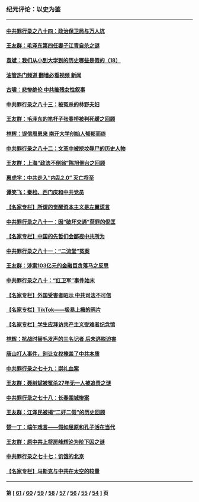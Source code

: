 ### 纪元评论：以史为鉴
---
#### [中共罪行录之八十四：政治保卫局与万人坑](../../pages/nsc1028/n13795320.md?08080330) 
#### [王友群：毛泽东第四任妻子江青自杀之谜](../../pages/nsc1028/n13791949.md?08080330) 
#### [袁斌：我们从小到大学到的历史哪些是假的（18）](../../pages/nsc1028/n13792132.md?08080330) 
#### [油管热门频道 翻墙必看视频 新闻](ok?08080330)
#### [古啸：悲惨绝伦 中共摧残女性叙事](../../pages/nsc1028/n13791297.md?08080330) 
#### [中共罪行录之八十三：被冤杀的林野夫妇](../../pages/nsc1028/n13789020.md?08080330) 
#### [王友群：毛泽东的笔杆子张春桥被判死缓之回顾](../../pages/nsc1028/n13787500.md?08080330) 
#### [林辉：误信周恩来 南开大学创始人郁郁而终](../../pages/nsc1028/n13786021.md?08080330) 
#### [中共罪行录之八十二：文革中被挖坟辱尸的历史人物](../../pages/nsc1028/n13785139.md?08080330) 
#### [王友群：上海“政法不倒翁”陈旭倒台之回顾](../../pages/nsc1028/n13778787.md?08080330) 
#### [惠虎宇：中共走入“内乱2.0” 灭亡将至](../../pages/nsc1028/n13778194.md?08080330) 
#### [谭笑飞：秦桧、西门庆和中共党员](../../pages/nsc1028/n13778191.md?08080330) 
#### [【名家专栏】所谓的觉醒资本主义是左翼谎言](../../pages/nsc1028/n13777457.md?08080330) 
#### [中共罪行录之八十一：因“破坏交通”获罪的倪匡](../../pages/nsc1028/n13777594.md?08080330) 
#### [【名家专栏】中国的先哲们会鄙视中共所为](../../pages/nsc1028/n13772913.md?08080330) 
#### [中共罪行录之八十一：“二流堂”冤案](../../pages/nsc1028/n13772788.md?08080330) 
#### [王友群：涉案103亿元的金融巨贪落马之反思](../../pages/nsc1028/n13772297.md?08080330) 
#### [中共罪行录之八十：“红卫军”事件始末](../../pages/nsc1028/n13769101.md?08080330) 
#### [【名家专栏】外国受害者昭示 中共司法不可信](../../pages/nsc1028/n13767326.md?08080330) 
#### [【名家专栏】TikTok——极易上瘾的鸦片](../../pages/nsc1028/n13766769.md?08080330) 
#### [【名家专栏】学生应拜访共产主义受难者纪念馆](../../pages/nsc1028/n13762812.md?08080330) 
#### [林辉：抗战时替毛发声的三名记者 后未逃脱迫害](../../pages/nsc1028/n13761727.md?08080330) 
#### [唐山打人事件，别让女权掩盖了中共本质](../../pages/nsc1028/n13757588.md?08080330) 
#### [中共罪行录之七十九：崇礼血案](../../pages/nsc1028/n13757521.md?08080330) 
#### [王友群：聂树斌被冤杀27年无一人被追责之谜](../../pages/nsc1028/n13757410.md?08080330) 
#### [中共罪行录之七十八：长春围城惨案](../../pages/nsc1028/n13753340.md?08080330) 
#### [王友群：江泽民被揭“二奸二假”的历史回顾](../../pages/nsc1028/n13752541.md?08080330) 
#### [楚一丁：端午戏言——假如屈原和孔子活在当代](../../pages/nsc1028/n13751814.md?08080330) 
#### [王友群：原中共上将房峰辉沦为阶下囚之谜](../../pages/nsc1028/n13746271.md?08080330) 
#### [中共罪行录之七十七：饥饿的北京](../../pages/nsc1028/n13742533.md?08080330) 
#### [【名家专栏】马斯克与中共在太空的较量](../../pages/nsc1028/n13741595.md?08080330) 

---
#### 第 [ [61](./61.md?08080330) / [60](./60.md?08080330) / [59](./59.md?08080330) / [58](./58.md?08080330) / [57](./57.md?08080330) / [56](./56.md?08080330) / [55](./55.md?08080330) / [54](./54.md?08080330) ] 页
